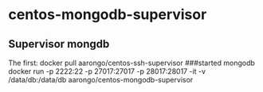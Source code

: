 centos-mongodb-supervisor
=========================

Supervisor mongdb
---------------------
The first:
docker pull aarongo/centos-ssh-supervisor
###started mongodb
    docker run -p 2222:22 -p 27017:27017 -p 28017:28017 -it -v /data/db:/data/db aarongo/centos-mongodb-supervisor
